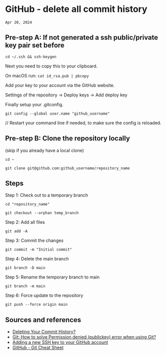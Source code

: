 # GitHub - delete all commit history
`Apr 20, 2024`

## Pre-step A: If not generated a ssh public/private key pair set before
`cd ~/.ssh && ssh-keygen`

Next you need to copy this to your clipboard.

On macOS run: `cat id_rsa.pub | pbcopy`

Add your key to your account via the GitHub website.

Settings of the repository → Deploy keys → Add deploy key

Finally setup your .gitconfig.

`git config --global user.name "github_username"`

// Restart your command line if needed, to make sure the config is reloaded.

## Pre-step B: Clone the repository locally
(skip if you already have a local clone)

`cd ~`

`git clone git@github.com:github_username/repository_name`

## Steps

Step 1: Check out to a temporary branch

`cd "repository_name"`

`git checkout --orphan temp_branch`

Step 2: Add all files

`git add -A`

Step 3: Commit the changes

`git commit -m "Initial commit"`

Step 4: Delete the main branch

`git branch -D main`

Step 5: Rename the temporary branch to main

`git branch -m main`

Step 6: Force update to the repository

`git push --force origin main`

## Sources and references
- [Deleting Your Commit History?](https://xebia.com/blog/deleting-your-commit-history/)
- [Git: How to solve Permission denied (publickey) error when using Git?](https://stackoverflow.com/questions/2643502/git-how-to-solve-permission-denied-publickey-error-when-using-git)
- [Adding a new SSH key to your GitHub account](https://docs.github.com/en/authentication/connecting-to-github-with-ssh/adding-a-new-ssh-key-to-your-github-account)
- [GitHub - Git Cheat Sheet](https://education.github.com/git-cheat-sheet-education.pdf)
